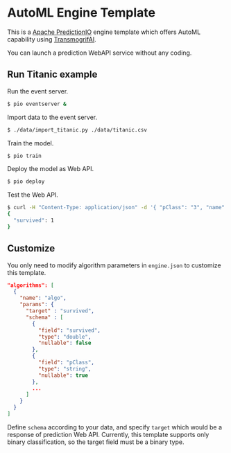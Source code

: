 # AutoML Engine Template

This is a [Apache PredictionIO](https://predictionio.apache.org/) engine template which offers AutoML capability using [TransmogrifAI](https://transmogrif.ai/).

You can launch a prediction WebAPI service without any coding.

## Run Titanic example

Run the event server.

```bash
$ pio eventserver &
```

Import data to the event server.

```bash
$ ./data/import_titanic.py ./data/titanic.csv
```

Train the model.

```bash
$ pio train
```

Deploy the model as Web API.

```bash
$ pio deploy
```

Test the Web API.

```bash
$ curl -H "Content-Type: application/json" -d '{ "pClass": "3", "name": "Glynn, Miss. Mary Agatha", "sex": "female", "age": 66, "sibSp": 1, "parCh": 0, "ticket": "C.A", "fare", 1.25, "cabin": "", "embarked": "S" }' http://localhost:8000/queries.json -s | jq .
{
  "survived": 1
}
```

## Customize

You only need to modify algorithm parameters in `engine.json` to customize this template.

```json
"algorithms": [
  {
    "name": "algo",
    "params": {
      "target" : "survived",
      "schema" : [
        {
          "field": "survived",
          "type": "double",
          "nullable": false
        },
        {
          "field": "pClass",
          "type": "string",
          "nullable": true
        },
        ...
      ]
    }
  }
]
```

Define `schema` according to your data, and specify `target` which would be a response of prediction Web API. Currently, this template supports only binary classification, so the target field must be a binary type.